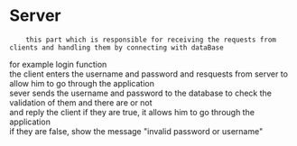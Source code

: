 
# Server
        this part which is responsible for receiving the requests from clients and handling them by connecting with dataBase  
for example login function <br/>
the client enters the username and password and resquests from server to allow him to go through the application <br/>
sever sends the username and password to the database to check the validation of them and there are or not<br/>
and reply the client if they are true, it allows him to go through the application<br/>
if they are false, show the message "invalid password or username"<br/>

